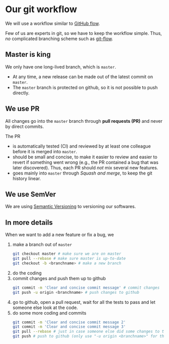 # Our git workflow

We will use a workflow similar to [GitHub flow](https://guides.github.com/introduction/flow/).

Few of us are experts in git, so we have to keep the workflow simple.
Thus, *no* complicated branching scheme such as [git-flow](https://nvie.com/posts/a-successful-git-branching-model/).

## Master is king

We only have one long-lived branch, which is `master`.

- At any time, a new release can be made out of the latest commit on `master`.
- The `master` branch is protected on github, so it is not possible to push directly.

## We use PR

All changes go into the `master` branch through **pull requests (PR)** and never by direct commits.

The PR
- is automatically tested (CI) and reviewed by at least one colleague before it is merged into `master`.
- should be small and concise, to make it easier to review and easier to revert if something went wrong (e.g., the PR contained a bug that was later discovered). Thus, each PR should *not* mix several new features.
- goes mainly into `master` through *Squash and merge*, to keep the git history linear.

## We use SemVer

We are using [Semantic Versioning](https://semver.org/) to versioning our softwares. 


## In more details

When we want to add a new feature or fix a bug, we

1. make a branch out of `master`
    ```sh
    git checkout master # make sure we are on master
    git pull --rebase # make sure master is up-to-date
    git checkout -b <branchname> # make a new branch
    ```
2. do the coding
3. commit changes and push them up to github
    ```sh
    git commit -m 'Clear and concise commit message' # commit changes
    git push -u origin <branchname> # push changes to github
    ```
4. go to github, open a pull request, wait for all the tests to pass and let someone else look at the code.
5. do some more coding and commits
    ```sh
    git commit -m 'Clear and concise commit message 2'
    git commit -m 'Clear and concise commit message 3'
    git pull --rebase # just in case someone else did some changes to this branch
    git push # push to github (only use "-u origin <branchname>" for the first push)
    ```
